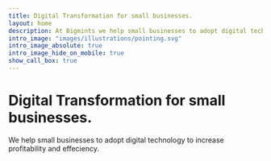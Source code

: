 ```yaml
---
title: Digital Transformation for small businesses.
layout: home
description: At Bigmints we help small businesses to adopt digital technology to increase profitability and effeciency. 
intro_image: "images/illustrations/pointing.svg"
intro_image_absolute: true
intro_image_hide_on_mobile: true
show_call_box: true
---
```


# Digital Transformation for small businesses.

We help small businesses to adopt digital technology to increase profitability and effeciency. 
